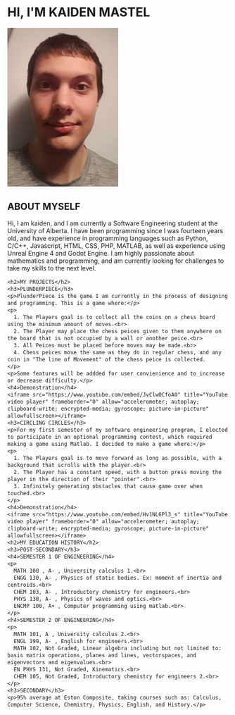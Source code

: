 <html>
  <link rel="stylesheet" href="indexstyle.css">
  <title>Kaiden's Page</title>
  <body>
    <h1>HI, I'M KAIDEN MASTEL</h1>
    <img src="https://raw.githubusercontent.com/KaidenMastel/KaidenMastel/main/images/Kaiden.jpg" width="50%">
    <h2>ABOUT MYSELF</h2>
    <p>Hi, I am kaiden, and I am currently a Software Engineering student at the University of Alberta. I have been programming since I was fourteen years old, and have experience in programming languages such as Python, C/C++, Javascript, HTML, CSS, PHP, MATLAB, as well as experience using Unreal Engine 4 and Godot Engine. I am highly passionate about mathematics and programming, and am currently looking for challenges to take my skills to the next level.</p>

    <h2>MY PROJECTS</h2>
    <h3>PLUNDERPIECE</h3>
    <p>PlunderPiece is the game I am currently in the process of designing and programming. This is a game where:</p>
    <p>
      1. The Players goal is to collect all the coins on a chess board using the minimum amount of moves.<br>
      2. The Player may place the chess peices given to them anywhere on the board that is not occupied by a wall or another peice.<br>
      3. All Peices must be placed before moves may be made.<br>
      4. Chess peices move the same as they do in regular chess, and any coin in "The line of Movement" of the chess peice is collected.
    </p>
    <p>Some features will be addded for user convienience and to increase or decrease difficulty.</p>
    <h4>Demonstration</h4>
    <iframe src="https://www.youtube.com/embed/JvClwOCfoA0" title="YouTube video player" frameborder="0" allow="accelerometer; autoplay; clipboard-write; encrypted-media; gyroscope; picture-in-picture" allowfullscreen></iframe>
    <h3>CIRCLING CIRCLES</h3>
    <p>For my first semester of my software engineering program, I elected to participate in an optional programming contest, which required making a game using Matlab. I decided to make a game where:</p>
    <p>
      1. The Players goal is to move forward as long as possible, with a background that scrolls with the player.<br>
      2. The Player has a constant speed, with a button press moving the player in the direction of their "pointer".<br>
      3. Infinitely generating obstacles that cause game over when touched.<br>
    </p>
    <h4>Demonstration</h4>
    <iframe src="https://www.youtube.com/embed/Hv1NL6Pl3_s" title="YouTube video player" frameborder="0" allow="accelerometer; autoplay; clipboard-write; encrypted-media; gyroscope; picture-in-picture" allowfullscreen></iframe>
    <h2>MY EDUCATION HISTORY</h2>
    <h3>POST-SECONDARY</h3>
    <h4>SEMESTER 1 OF ENGINEERING</h4>
    <p>
      MATH 100 , A- , University calculus 1.<br>
      ENGG 130, A- , Physics of static bodies. Ex: moment of inertia and centroids.<br>
      CHEM 103, A- , Introductory chemistry for engineers.<br>
      PHYS 130, A- , Physics of waves and optics.<br>
      ENCMP 100, A+ , Computer programming using matlab.<br>
    </p>
    <h4>SEMESTER 2 OF ENGINEERING</h4>
    <p>
      MATH 101, A , University calculus 2.<br>
      ENGL 199, A- , English for engineers.<br>
      MATH 102, Not Graded, Linear algebra including but not limited to: basis matrix operations, planes and lines, vectorspaces, and eigenvectors and eigenvalues.<br>
      EN PHYS 131, Not Graded, Kinematics.<br>
      CHEM 105, Not Graded, Introductory chemistry for engineers 2.<br>
    </p>
    <h3>SECONDARY</h3>
    <p>95% average at Eston Composite, taking courses such as: Calculus, Computer Science, Chemistry, Physics, English, and History.</p>
  </body>
</html>
